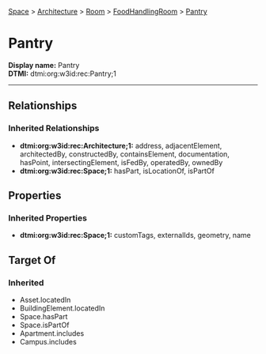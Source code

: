 [Space](../../../Space.md) > [Architecture](../../Architecture.md) > [Room](../Room.md) > [FoodHandlingRoom](FoodHandlingRoom.md) > [Pantry](#)
# Pantry

**Display name:** Pantry<br />
**DTMI:** dtmi:org:w3id:rec:Pantry;1

---
## Relationships
### Inherited Relationships
* **dtmi:org:w3id:rec:Architecture;1:** address, adjacentElement, architectedBy, constructedBy, containsElement, documentation, hasPoint, intersectingElement, isFedBy, operatedBy, ownedBy
* **dtmi:org:w3id:rec:Space;1:** hasPart, isLocationOf, isPartOf
## Properties
### Inherited Properties
* **dtmi:org:w3id:rec:Space;1:** customTags, externalIds, geometry, name
## Target Of
### Inherited
* Asset.locatedIn
* BuildingElement.locatedIn
* Space.hasPart
* Space.isPartOf
* Apartment.includes
* Campus.includes
